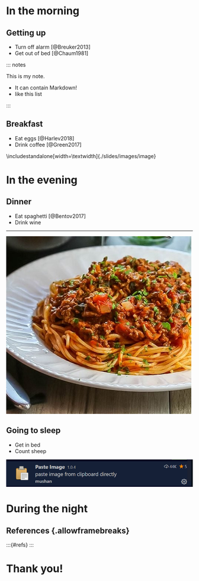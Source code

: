 # In the morning

## Getting up

- Turn off alarm [@Breuker2013]
- Get out of bed [@Chaum1981]

::: notes

This is my note.

- It can contain Markdown!
- like this list

:::

## Breakfast

- Eat eggs [@Harlev2018]
- Drink coffee [@Green2017]

\includestandalone[width=\textwidth]{./slides/images/image}

# In the evening

## Dinner

- Eat spaghetti [@Bentov2017]
- Drink wine

------------------

![picture of spaghetti](./slides/images/spaghetti.jpg)

## Going to sleep

- Get in bed
- Count sheep

![pasteImage extension](slides/images/pasteimage.png)

# During the night

## References {.allowframebreaks}

:::{#refs}
:::

# Thank you!
